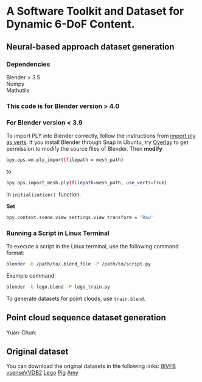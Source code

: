 # A Software Toolkit and Dataset for Dynamic 6-DoF Content.
## Neural-based approach dataset generation
### Dependencies
Blender > 3.5 <br />
Numpy <br />
Mathutils
### This code is for Blender version > 4.0
### For Blender version < 3.9
To import PLY into Blender correctly, follow the instructions from [import ply as verts](https://github.com/TombstoneTumbleweedArt/import-ply-as-verts).
If you install Blender through Snap in Ubuntu, try [Overlay](https://snapcraft.io/overlay) to get permission to modify the source files of Blender. Then **modify** 
```bash
bpy.ops.wm.ply_import(filepath = mesh_path)
```  
to
```bash
bpy.ops.import_mesh.ply(filepath=mesh_path, use_verts=True)
```
in ```initialization() ```function.

**Set**
``` bash
bpy.context.scene.view_settings.view_transform = 'Raw'
```
### Running a Script in Linux Terminal
To execute a script in the Linux terminal, use the following command format:

```bash
blender -b /path/to/.blend_file -P /path/to/script.py
```

Example command:
```bash
blender -b lego.blend -P lego_train.py
```
To generate datasets for point clouds, use ```train.blend```. 

## Point cloud sequence dataset generation
Yuan-Chun: 


## Original dataset
You can download the original datasets in the following links:
[8iVFB](http://plenodb.jpeg.org/pc/8ilabs/)  [vsenseVVDB2](https://v-sense.scss.tcd.ie/research/vsensevvdb2-v-sense-volumetric-video-quality-database-2/)  [Lego](https://drive.google.com/drive/folders/128yBriW1IG_3NJ5Rp7APSTZsJqdJdfc1)  [Pig](https://blendermarket.com/products/piggy-animations-vfx-grace)  [Amy](https://studio.blender.org/characters/5f1ed640e9115ed35ea4b3fb/showcase/1/)  








